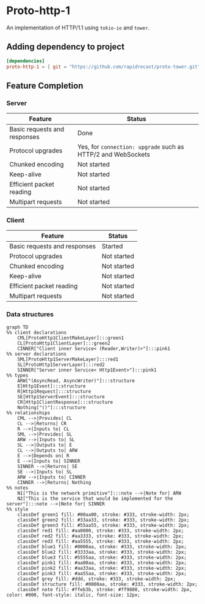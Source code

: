 # Proto-http-1

An implementation of HTTP/1.1 using `tokio-io` and `tower`.

## Adding dependency to project

```toml
[dependencies]
proto-http-1 = { git = "https://github.com/rapidrecast/proto-tower.git", subdir = "proto-http-1" }
```

## Feature Completion

### Server

| Feature                      | Status                                                       |
|------------------------------|--------------------------------------------------------------|
| Basic requests and responses | Done                                                         |
| Protocol upgrades            | Yes, for `connection: upgrade` such as HTTP/2 and WebSockets |
| Chunked encoding             | Not started                                                  |
| Keep-alive                   | Not started                                                  |
| Efficient packet reading     | Not started                                                  |
| Multipart requests           | Not started                                                  | 

### Client

| Feature                      | Status      |
|------------------------------|-------------|
| Basic requests and responses | Started     |
| Protocol upgrades            | Not started |
| Chunked encoding             | Not started |
| Keep-alive                   | Not started |
| Efficient packet reading     | Not started |
| Multipart requests           | Not started | 

### Data structures

```mermaid
graph TD
%% client declarations
    CML[ProtoHttp1ClientMakeLayer]:::green1
    CL[ProtoHttp1ClientLayer]:::green2
    CINNER["Client inner Service< (Reader,Writer)>"]:::pink1
%% server declarations
    SML[ProtoHttp1ServerMakeLayer]:::red1
    SL[ProtoHttp1ServerLayer]:::red2
    SINNER["Server inner Service< Http1Event>"]:::pink1
%% types
    ARW["(AsyncRead, AsyncWriter)"]:::structure
    E[Http1Event]:::structure
    R[Http1Request]:::structure
    SE[Http1ServerEvent]:::structure
    CR[Http1ClientResponse]:::structure
    Nothing["()"]:::structure
%% relationships
    CML -->|Provides| CL
    CL -->|Returns| CR
    R -->|Inputs to| CL
    SML -->|Provides| SL
    ARW -->|Inputs to| SL
    SL -->|Outputs to| E
    CL -->|Outputs to| ARW
    E -->|Depends on| R
    E -->|Inputs to| SINNER
    SINNER -->|Returns| SE
    SE -->|Inputs to| SL
    ARW -->|Inputs to| CINNER
    CINNER -->|Returns| Nothing
%% notes
    N1["This is the network primitive"]:::note -->|Note for| ARW
    N2["This is the service that would be implemented for the server"]:::note -->|Note for| SINNER
%% style
    classDef green1 fill: #00aa00, stroke: #333, stroke-width: 2px;
    classDef green2 fill: #33aa33, stroke: #333, stroke-width: 2px;
    classDef green3 fill: #55aa55, stroke: #333, stroke-width: 2px;
    classDef red1 fill: #aa0000, stroke: #333, stroke-width: 2px;
    classDef red2 fill: #aa3333, stroke: #333, stroke-width: 2px;
    classDef red3 fill: #aa5555, stroke: #333, stroke-width: 2px;
    classDef blue1 fill: #0000aa, stroke: #333, stroke-width: 2px;
    classDef blue2 fill: #3333aa, stroke: #333, stroke-width: 2px;
    classDef blue3 fill: #5555aa, stroke: #333, stroke-width: 2px;
    classDef pink1 fill: #aa00aa, stroke: #333, stroke-width: 2px;
    classDef pink2 fill: #aa33aa, stroke: #333, stroke-width: 2px;
    classDef pink3 fill: #aa55aa, stroke: #333, stroke-width: 2px;
    classDef grey fill: #ddd, stroke: #333, stroke-width: 2px;
    classDef structure fill: #0000aa, stroke: #333, stroke-width: 2px;
    classDef note fill: #ffeb3b, stroke: #ff9800, stroke-width: 2px, color: #000, font-style: italic, font-size: 12px;
```

